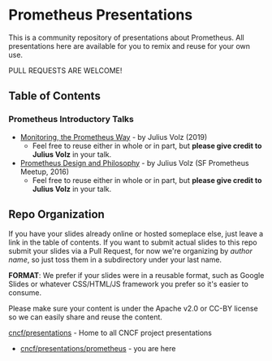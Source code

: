 # Prometheus Presentations

This is a community repository of presentations about Prometheus. All presentations here are available for you to remix and reuse for your own use.

PULL REQUESTS ARE WELCOME!

## Table of Contents

### Prometheus Introductory Talks

- [Monitoring, the Prometheus Way](https://docs.google.com/presentation/d/1MAWzUWQL6ZArG0TMqCyUOmFLY6iouR_4rBx-6bQxkwM/edit?usp=sharing) - by Julius Volz (2019)
  - Feel free to reuse either in whole or in part, but **please give credit to Julius Volz** in your talk.
- [Prometheus Design and Philosophy](https://docs.google.com/presentation/d/1buFsGDT-fPtAKJ1yxT9XX1SGxXeHfaNbNc6SDV4Oxz8/edit?usp=sharing) - by Julius Volz (SF Prometheus Meetup, 2016)
  - Feel free to reuse either in whole or in part, but **please give credit to Julius Volz** in your talk.

## Repo Organization

If you have your slides already online or hosted someplace else, just leave a link in the table of contents. If you want to submit actual slides to this repo submit your slides via a Pull Request, for now we're organizing by _author name_, so just toss them in a subdirectory under your last name.

**FORMAT**: We prefer if your slides were in a reusable format, such as Google Slides or whatever CSS/HTML/JS framework you prefer so it's easier to consume.

Please make sure your content is under the Apache v2.0 or CC-BY license so we can easily share and reuse the content.

[cncf/presentations](https://github.com/cncf/presentations) - Home to all CNCF project presentations
- [cncf/presentations/prometheus](https://github.com/cncf/presentations/tree/master/prometheus) - you are here
